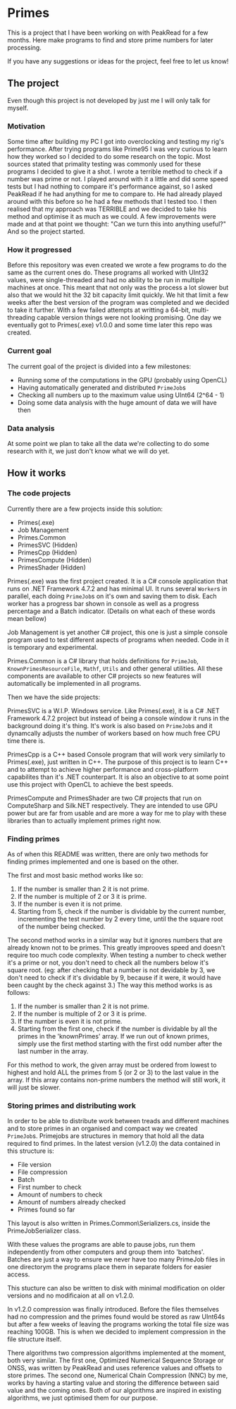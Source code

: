 # Primes
This is a project that I have been working on with PeakRead for a few months.
Here make programs to find and store prime numbers for later processing.

If you have any suggestions or ideas for the project, feel free to let us know!

## The project

Even though this project is not developed by just me I will only talk for myself.

### Motivation

Some time after building my PC I got into overclocking and testing my rig's performance. After trying programs like Prime95 I was very curious to learn how they worked so I decided to do some research on the topic. Most sources stated that primality testing was commonly used for these programs I decided to give it a shot. I wrote a terrible method to check if a number was prime or not. I played around with it a little and did some speed tests but I had nothing to compare it's performance against, so I asked PeakRead if he had anything for me to compare to. He had already played around with this before so he had a few methods that I tested too. I then realised that my approach was TERRIBLE and we decided to take his method and optimise it as much as we could. A few improvements were made and at that point we thought: "Can we turn this into anything useful?" And so the project started.

### How it progressed

Before this repository was even created we wrote a few programs to do the same as the current ones do. These programs all worked with UInt32 values, were single-threaded and had no ability to be run in multiple machines at once. This meant that not only was the process a lot slower but also that we would hit the 32 bit capacity limit quickly. We hit that limit a few weeks after the best version of the program was completed and we decided to take it further. With a few failed attempts at writting a 64-bit, multi-threading capable version things were not looking promising. One day we eventually got to Primes(.exe) v1.0.0 and some time later this repo was created.

### Current goal

The current goal of the project is divided into a few milestones:
* Running some of the computations in the GPU (probably using OpenCL)
* Having automatically generated and distributed `PrimeJob`s
* Checking all numbers up to the maximum value using UInt64 (2^64 - 1)
* Doing some data analysis with the huge amount of data we will have then

### Data analysis

At some point we plan to take all the data we're collecting to do some research with it, we just don't know what we will do yet.



## How it works

### The code projects

Currently there are a few projects inside this solution:
* Primes(.exe)
* Job Management
* Primes.Common
* PrimesSVC (Hidden)
* PrimesCpp (Hidden)
* PrimesCompute (Hidden)
* PrimesShader (Hidden)

Primes(.exe) was the first project created. It is a C# console application that runs on .NET Framework 4.7.2 and has minimal UI. It runs several `Worker`s in parallel, each doing `PrimeJob`s on it's own and saving them to disk. Each worker has a progress bar shown in console as well as a progress percentage and a Batch indicator. (Details on what each of these words mean bellow)

Job Management is yet another C# project, this one is just a simple console program used to test different aspects of programs when needed. Code in it is temporary and experimental.

Primes.Common is a C# library that holds definitions for `PrimeJob`, `KnownPrimesResourceFile`, `Mathf`, `Utils` and other general utilities. All these components are available to other C# projects so new features will automatically be implemented in all programs.

Then we have the side projects:

PrimesSVC is a W.I.P. Windows service. Like Primes(.exe), it is a C# .NET Framework 4.7.2 project but instead of being a console window it runs in the background doing it's thing. It's work is also based on `PrimeJob`s and it dynamcally adjusts the number of workers based on how much free CPU time there is.

PrimesCpp is a C++ based Console program that will work very similarly to Primes(.exe), just written in C++. The purpose of this project is to learn C++ and to attempt to achieve higher performance and cross-platform capabilites than it's .NET counterpart. It is also an objective to at some point use this project with OpenCL to achieve the best speeds.

PrimesCompute and PrimesShader are two C# projects that run on ComputeSharp and Silk.NET respectively. They are intended to use GPU power but are far from usable and are more a way for me to play with these libraries than to actually implement primes right now.

### Finding primes

As of when this README was written, there are only two methods for finding primes implemented and one is based on the other. 

The first and most basic method works like so:
1. If the number is smaller than 2 it is not prime.
2. If the number is multiple of 2 or 3 it is prime.
3. If the number is even it is not prime.
4. Starting from 5, check if the number is dividable by the current number, incrementing the test number by 2 every time, until the the square root of the number being checked.

The second method works in a similar way but it ignores numbers that are already known not to be primes. This greatly improoves speed and doesn't require too much code complexity. When testing a number to check wether it's a prime or not, you don't need to check all the numbers below it's square root. (eg: after checking that a number is not devidable by 3, we don't need to check if it's dividable by 9, because if it were, it would have been caught by the check against 3.) The way this method works is as follows:
1. If the number is smaller than 2 it is not prime.
2. If the number is multiple of 2 or 3 it is prime.
3. If the number is even it is not prime.
4. Starting from the first one, check if the number is dividable by all the primes in the 'knownPrimes' array. If we run out of known primes, simply use the first method starting with the first odd number after the last number in the array.

For this method to work, the given array must be ordered from lowest to highest and hold ALL the primes from 5 (or 2 or 3) to the last value in the array. If this array contains non-prime numbers the method will still work, it will just be slower.

### Storing primes and distributing work

In order to be able to distribute work between treads and different machines and to store primes in an organised and compact way we created `PrimeJob`s.
Primejobs are structures in memory that hold all the data required to find primes. In the latest version (v1.2.0) the data contained in this structure is:
* File version
* File compression
* Batch
* First number to check
* Amount of numbers to check
* Amount of numbers already checked
* Primes found so far

This layout is also written in Primes.Common\Serializers.cs, inside the PrimeJobSerializer class.

With these values the programs are able to pause jobs, run them independently from other computers and group them into 'batches'. Batches are just a way to ensure we never have too many PrimeJob files in one directorym the programs place them in separate folders for easier access.

This stucture can also be written to disk with minimal modification on older versions and no modificaion at all on v1.2.0.

In v1.2.0 compression was finally introduced. Before the files themselves had no compression and the primes found would be stored as raw UInt64s but after a few weeks of leaving the programs working the total file size was reaching 100GB. This is when we decided to implement compression in the file structure itself.

There algorithms two compression algorithms implemented at the moment, both very similar. The first one, Optimized Numerical Sequence Storage or ONSS, was written by PeakRead and uses reference values and offsets to store primes. The second one, Numerical Chain Compression (NNC) by me, works by having a starting value and storing the difference between said value and the coming ones. Both of our algorithms are inspired in existing algorithms, we just optimised them for our purpose.
